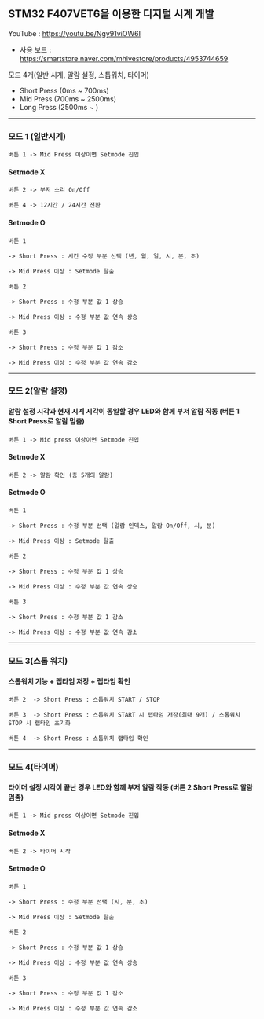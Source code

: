   STM32 F407VET6을 이용한 디지털 시계 개발
  -----------
  YouTube : https://youtu.be/Ngy91viOW6I
  - 사용 보드 : https://smartstore.naver.com/mhivestore/products/4953744659

  모드 4개(일반 시계, 알람 설정, 스톱워치, 타이머)

- Short Press (0ms ~ 700ms)
- Mid Press (700ms ~ 2500ms)
- Long Press (2500ms ~ )

___

### 모드 1 (일반시계)
  
    버튼 1 -> Mid Press 이상이면 Setmode 진입
  
#### Setmode X

    버튼 2 -> 부저 소리 On/Off
    
    버튼 4 -> 12시간 / 24시간 전환
    
#### Setmode O

    버튼 1

    -> Short Press : 시간 수정 부분 선택 (년, 월, 일, 시, 분, 초)

    -> Mid Press 이상 : Setmode 탈출

    버튼 2

    -> Short Press : 수정 부분 값 1 상승

    -> Mid Press 이상 : 수정 부분 값 연속 상승

    버튼 3

    -> Short Press : 수정 부분 값 1 감소

    -> Mid Press 이상 : 수정 부분 값 연속 감소

___


### 모드 2(알람 설정)
#### 알람 설정 시각과 현재 시계 시각이 동일할 경우 LED와 함께 부저 알람 작동 (버튼 1 Short Press로 알람 멈춤)


    버튼 1 -> Mid press 이상이면 Setmode 진입
    
#### Setmode X
    
    버튼 2 -> 알람 확인 (총 5개의 알람)
    
#### Setmode O

    버튼 1

    -> Short Press : 수정 부분 선택 (알람 인덱스, 알람 On/Off, 시, 분)

    -> Mid Press 이상 : Setmode 탈출

    버튼 2

    -> Short Press : 수정 부분 값 1 상승

    -> Mid Press 이상 : 수정 부분 값 연속 상승

    버튼 3

    -> Short Press : 수정 부분 값 1 감소

    -> Mid Press 이상 : 수정 부분 값 연속 감소

___


### 모드 3(스톱 워치)
#### 스톱워치 기능 + 랩타임 저장 + 랩타임 확인

    버튼 2  -> Short Press : 스톱워치 START / STOP
  
    버튼 3  -> Short Press : 스톱워치 START 시 랩타임 저장(최대 9개) / 스톱워치 STOP 시 랩타임 초기화

    버튼 4  -> Short Press : 스톱워치 랩타임 확인

___



### 모드 4(타이머)
#### 타이머 설정 시각이 끝난 경우 LED와 함께 부저 알람 작동 (버튼 2 Short Press로 알람 멈춤)


    버튼 1 -> Mid press 이상이면 Setmode 진입
  
 #### Setmode X

    버튼 2 -> 타이머 시작
    
#### Setmode O

    버튼 1

    -> Short Press : 수정 부분 선택 (시, 분, 초)

    -> Mid Press 이상 : Setmode 탈출

    버튼 2

    -> Short Press : 수정 부분 값 1 상승

    -> Mid Press 이상 : 수정 부분 값 연속 상승

    버튼 3

    -> Short Press : 수정 부분 값 1 감소

    -> Mid Press 이상 : 수정 부분 값 연속 감소

